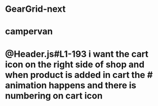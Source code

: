 # GearGrid-next
# campervan

# @Header.js#L1-193 i want the cart icon on the right side of shop and when product is added in cart the # animation happens and there is numbering on cart icon  
